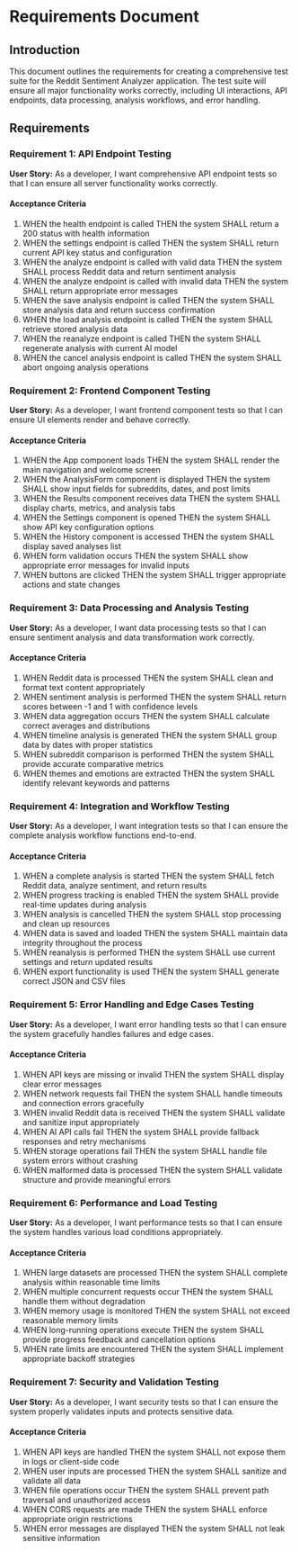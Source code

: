 # Requirements Document

## Introduction

This document outlines the requirements for creating a comprehensive test suite for the Reddit Sentiment Analyzer application. The test suite will ensure all major functionality works correctly, including UI interactions, API endpoints, data processing, analysis workflows, and error handling.

## Requirements

### Requirement 1: API Endpoint Testing

**User Story:** As a developer, I want comprehensive API endpoint tests so that I can ensure all server functionality works correctly.

#### Acceptance Criteria

1. WHEN the health endpoint is called THEN the system SHALL return a 200 status with health information
2. WHEN the settings endpoint is called THEN the system SHALL return current API key status and configuration
3. WHEN the analyze endpoint is called with valid data THEN the system SHALL process Reddit data and return sentiment analysis
4. WHEN the analyze endpoint is called with invalid data THEN the system SHALL return appropriate error messages
5. WHEN the save analysis endpoint is called THEN the system SHALL store analysis data and return success confirmation
6. WHEN the load analysis endpoint is called THEN the system SHALL retrieve stored analysis data
7. WHEN the reanalyze endpoint is called THEN the system SHALL regenerate analysis with current AI model
8. WHEN the cancel analysis endpoint is called THEN the system SHALL abort ongoing analysis operations

### Requirement 2: Frontend Component Testing

**User Story:** As a developer, I want frontend component tests so that I can ensure UI elements render and behave correctly.

#### Acceptance Criteria

1. WHEN the App component loads THEN the system SHALL render the main navigation and welcome screen
2. WHEN the AnalysisForm component is displayed THEN the system SHALL show input fields for subreddits, dates, and post limits
3. WHEN the Results component receives data THEN the system SHALL display charts, metrics, and analysis tabs
4. WHEN the Settings component is opened THEN the system SHALL show API key configuration options
5. WHEN the History component is accessed THEN the system SHALL display saved analyses list
6. WHEN form validation occurs THEN the system SHALL show appropriate error messages for invalid inputs
7. WHEN buttons are clicked THEN the system SHALL trigger appropriate actions and state changes

### Requirement 3: Data Processing and Analysis Testing

**User Story:** As a developer, I want data processing tests so that I can ensure sentiment analysis and data transformation work correctly.

#### Acceptance Criteria

1. WHEN Reddit data is processed THEN the system SHALL clean and format text content appropriately
2. WHEN sentiment analysis is performed THEN the system SHALL return scores between -1 and 1 with confidence levels
3. WHEN data aggregation occurs THEN the system SHALL calculate correct averages and distributions
4. WHEN timeline analysis is generated THEN the system SHALL group data by dates with proper statistics
5. WHEN subreddit comparison is performed THEN the system SHALL provide accurate comparative metrics
6. WHEN themes and emotions are extracted THEN the system SHALL identify relevant keywords and patterns

### Requirement 4: Integration and Workflow Testing

**User Story:** As a developer, I want integration tests so that I can ensure the complete analysis workflow functions end-to-end.

#### Acceptance Criteria

1. WHEN a complete analysis is started THEN the system SHALL fetch Reddit data, analyze sentiment, and return results
2. WHEN progress tracking is enabled THEN the system SHALL provide real-time updates during analysis
3. WHEN analysis is cancelled THEN the system SHALL stop processing and clean up resources
4. WHEN data is saved and loaded THEN the system SHALL maintain data integrity throughout the process
5. WHEN reanalysis is performed THEN the system SHALL use current settings and return updated results
6. WHEN export functionality is used THEN the system SHALL generate correct JSON and CSV files

### Requirement 5: Error Handling and Edge Cases Testing

**User Story:** As a developer, I want error handling tests so that I can ensure the system gracefully handles failures and edge cases.

#### Acceptance Criteria

1. WHEN API keys are missing or invalid THEN the system SHALL display clear error messages
2. WHEN network requests fail THEN the system SHALL handle timeouts and connection errors gracefully
3. WHEN invalid Reddit data is received THEN the system SHALL validate and sanitize input appropriately
4. WHEN AI API calls fail THEN the system SHALL provide fallback responses and retry mechanisms
5. WHEN storage operations fail THEN the system SHALL handle file system errors without crashing
6. WHEN malformed data is processed THEN the system SHALL validate structure and provide meaningful errors

### Requirement 6: Performance and Load Testing

**User Story:** As a developer, I want performance tests so that I can ensure the system handles various load conditions appropriately.

#### Acceptance Criteria

1. WHEN large datasets are processed THEN the system SHALL complete analysis within reasonable time limits
2. WHEN multiple concurrent requests occur THEN the system SHALL handle them without degradation
3. WHEN memory usage is monitored THEN the system SHALL not exceed reasonable memory limits
4. WHEN long-running operations execute THEN the system SHALL provide progress feedback and cancellation options
5. WHEN rate limits are encountered THEN the system SHALL implement appropriate backoff strategies

### Requirement 7: Security and Validation Testing

**User Story:** As a developer, I want security tests so that I can ensure the system properly validates inputs and protects sensitive data.

#### Acceptance Criteria

1. WHEN API keys are handled THEN the system SHALL not expose them in logs or client-side code
2. WHEN user inputs are processed THEN the system SHALL sanitize and validate all data
3. WHEN file operations occur THEN the system SHALL prevent path traversal and unauthorized access
4. WHEN CORS requests are made THEN the system SHALL enforce appropriate origin restrictions
5. WHEN error messages are displayed THEN the system SHALL not leak sensitive information